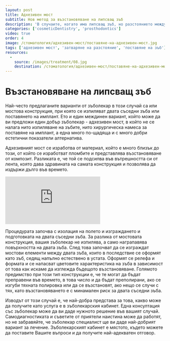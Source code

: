 ```yaml
---
layout: post
title: Адхезивен мост
subtitle: Нов метод за възстановяване на липсващ зъб
description: 'В случаите, когато има липсващ зъб, но разстоянието между зъбите не е достатъчно за имплант, или няма достатъчно кост за имплантиране, всеки добър зъболекар ще вземе идеалното решение - изграждане на адхезивен мост. '
categories: ['cosmeticDentistry', 'prosthodontics']
video: true
order: 4
image: /стоматология/адхезивен-мост/поставяне-на-адхезивен-мост.jpg
tags: ['адхезивен мост', 'затваряне на разстояние', 'поставяне на зъб']
resources:
  -
    source: /images/treatment/08.jpg
    destination: /стоматология/адхезивен-мост/поставяне-на-адхезивен-мост.jpg
---
```

# Възстановяване на липсващ зъб

Най-често предлаганите варианти от зъболекар в този случай са или мостова конструкция, при която се изпиляват двата съседни зъба или поставянето на имплант. Ето и един междинен вариант, който може да ви предложи един добър зъболекар - адхезивен мост, в който не се налага нито изпиляване на зъбите, нито хирургическа намеса за поставяне на имплант, а една много по-щадяща и с много добри естетични показатели алтернатива.

Адхезивният мост се изработва от материал, който е много близък до този, от който се изработват пломбите и представлява възстановяване от композит. Разликата е, че той се подсилва във вътрешността си от лента, която дава здравината на самата конструкция и позволява да издържи дълго във времето.

<iframe class="video" src="http://www.youtube.com/embed/qa6e6IWr-Jk?rel=0" frameborder="0" allowfullscreen></iframe>

Процедурата започва с изолация на полето и изграждането и подготовката на двата съседни зъба. За разлика от мостовата конструкция, вашия зъболекар не изпилява, а само награпавява повърхността на двата зъба. След това започват да се изграждат мостови елементи между двата зъба, които в последствие се оформят като зъб, седящ напълно естествено в устата. Оформят се релефа и формата и се напасват цветовите характеристика на зъба в зависимост от това как искаме да изглежда бъдещото възстановяване. Голямото предимство при този тип конструкции е, че те могат да бъдат преправени във времето, в това число и да бъдат преполирани, ако се изгуби тяхната полировка или да се възстановят, ако нещо се случи с тях, като възстановяването е с минамален риск за двата съседни зъба.

Изводът от този случай е, че най-добра представа за това, какво може да получите като услуга е в зъболекарския кабинет. Една консултация със зъболекар може да ви даде нужното решение във вашият случай. Самодиагностиката и съветите от приятели наистина може да работят, но не забравяйте, че зъболекар специалист ще ви даде най-добрият вариант за лечение. Зъболекарският кабинет е мястото, където можете да поставите Вашите въпроси и да получите най-адекватен отговор.
